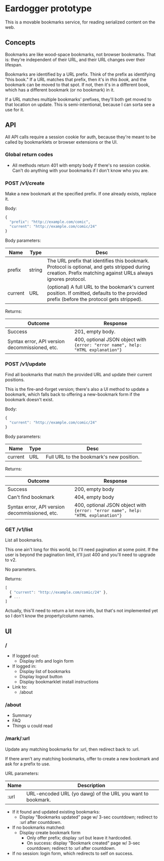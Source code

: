 # Eardogger prototype

This is a movable bookmarks service, for reading serialized content on the web.

## Concepts

Bookmarks are like wood-space bookmarks, not browser bookmarks. That is: they're independent of their URL, and their URL changes over their lifespan.

Bookmarks are identified by a URL prefix. Think of the prefix as identifying "this book." If a URL matches that prefix, then it's in _this book,_ and the bookmark can be moved to that spot. If not, then it's in a different book, which has a different bookmark (or no bookmark) in it.

If a URL matches multiple bookmarks' prefixes, they'll both get moved to that location on update. This is semi-intentional, because I can sorta see a use for it.

## API

All API calls require a session cookie for auth, because they're meant to be called by bookmarklets or browser extensions or the UI.

### Global return codes

- All methods return 401 with empty body if there's no session cookie. Can't do anything with your bookmarks if I don't know who you are.

### POST /v1/create

Make a new bookmark at the specified prefix. If one already exists, replace it.

Body:

```javascript
{
  "prefix": "http://example.com/comic",
  "current": "http://example.com/comic/24"
}
```

Body parameters:

Name | Type | Desc
-|-|-
prefix | string | The URL prefix that identifies this bookmark. Protocol is optional, and gets stripped during creation. Prefix matching against URLs always ignores protocol.
current | URL | (optional) A full URL to the bookmark's current position. If omitted, defaults to the provided prefix (before the protocol gets stripped).

Returns:

Outcome | Response
-|-
Success | 201, empty body.
Syntax error, API version decommissioned, etc. | 400, optional JSON object with `{error: "error name", help: "HTML explanation"}`


### POST /v1/update

Find all bookmarks that match the provided URL and update their current positions.

This is the fire-and-forget version; there's also a UI method to update a bookmark, which falls back to offering a new-bookmark form if the bookmark doesn't exist.

Body:

```javascript
{
  "current": "http://example.com/comic/24"
}
```

Body parameters:

Name | Type | Desc
-|-|-
current | URL | Full URL to the bookmark's new position.

Returns:

Outcome | Response
-|-
Success | 200, empty body
Can't find bookmark | 404, empty body
Syntax error, API version decommissioned, etc. | 400, optional JSON object with `{error: "error name", help: "HTML explanation"}`

### GET /v1/list

List all bookmarks.

This one ain't long for this world, bc I'll need pagination at some point. If the user is beyond the pagination limit, it'll just 400 and you'll need to upgrade to v2.

No parameters.

Returns:

```javascript
[
  { "current": "http://example.com/comic/24" },
  # ...
]
```

Actually, this'll need to return a lot more info, but that's not implemented yet so I don't know the property/column names.

## UI

### /

- If logged out:
    - Display info and login form
- If logged in:
    - Display list of bookmarks
    - Display logout button
    - Display bookmarklet install instructions
- Link to:
    - /about

### /about

- Summary
- FAQ
- Things u could read

### /mark/:url

Update any matching bookmarks for :url, then redirect back to :url.

If there aren't any matching bookmarks, offer to create a new bookmark and ask for a prefix to use.

URL parameters:

Name | Description
-|-
:url | URL-encoded URL (yo dawg) of the URL you want to bookmark.

- If it found and updated existing bookmarks:
    - Display "Bookmarks updated" page w/ 3-sec countdown; redirect to :url after countdown.
- If no bookmarks matched:
    - Display create bookmark form
        - Only offer prefix; display :url but leave it hardcoded.
        - On success: display "Bookmark created" page w/ 3-sec countdown; redirect to :url after countdown.
- If no session: login form, which redirects to self on success.

